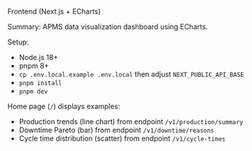 Frontend (Next.js + ECharts)

Summary: APMS data visualization dashboard using ECharts.

Setup:
- Node.js 18+
- pnpm 8+
- `cp .env.local.example .env.local` then adjust `NEXT_PUBLIC_API_BASE`
- `pnpm install`
- `pnpm dev`

Home page (`/`) displays examples:
- Production trends (line chart) from endpoint `/v1/production/summary`
- Downtime Pareto (bar) from endpoint `/v1/downtime/reasons`
- Cycle time distribution (scatter) from endpoint `/v1/cycle-times`

